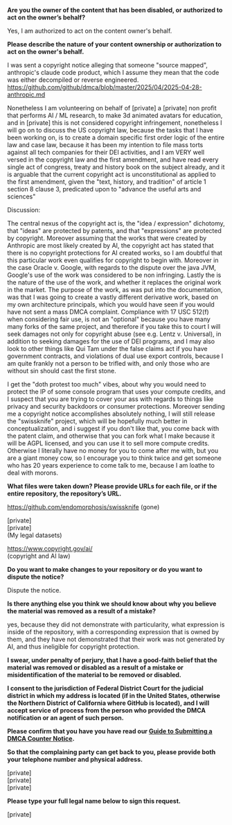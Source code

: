 **Are you the owner of the content that has been disabled, or authorized to act on the owner’s behalf?**

Yes, I am authorized to act on the content owner's behalf.

**Please describe the nature of your content ownership or authorization to act on the owner's behalf.**

I was sent a copyright notice alleging that someone "source mapped", anthropic's claude code product, which I assume they mean that the code was either decompiled or reverse engineered.  
https://github.com/github/dmca/blob/master/2025/04/2025-04-28-anthropic.md

Nonetheless I am volunteering on behalf of [private] a [private] non profit that performs AI / ML research, to make 3d animated avatars for education, and in [private] this is not considered copyright infringement, nonetheless I will go on to discuss the US copyright law, because the tasks that I have been working on, is to create a domain specific first order logic of the entire law and case law, because it has been my intention to file mass torts against all tech companies for their DEI activities, and I am VERY well versed in the copyright law and the first amendment, and have read every single act of congress, treaty and history book on the subject already, and it is arguable that the current copyright act is unconstitutional as applied to the first amendment, given the "text, history, and tradition" of article 1 section 8 clause 3, predicated upon to "advance the useful arts and sciences"

Discussion:

The central nexus of the copyright act is, the "idea / expression" dichotomy, that "ideas" are protected by patents, and that "expressions" are protected by copyright. Moreover assuming that the works that were created by Anthropic are most likely created by AI, the copyright act has stated that there is no copyright protections for AI created works, so I am doubtful that this particular work even qualifies for copyright to begin with. Moreover in the case Oracle v. Google, with regards to the dispute over the java JVM, Google's use of the work was considered to be non infringing. Lastly the is the nature of the use of the work, and whether it replaces the original work in the market. The purpose of the work, as was put into the documentation, was that I was going to create a vastly different derivative work, based on my own architecture principals, which you would have seen if you would have not sent a mass DMCA complaint. Compliance with 17 USC 512(f) when considering fair use, is not an "optional" because you have many many forks of the same project, and therefore if you take this to court I will seek damages not only for copyright abuse (see e.g. Lentz v. Universal), in addition to seeking damages for the use of DEI programs, and I may also look to other things like Qui Tam under the false claims act if you have government contracts, and violations of dual use export controls, because I am quite frankly not a person to be trifled with, and only those who are without sin should cast the first stone.

I get the "doth protest too much" vibes, about why you would need to protect the IP of some console program that uses your compute credits, and I suspect that you are trying to cover your ass with regards to things like privacy and security backdoors or consumer protections. Moreover sending me a copyright notice accomplishes absolutely nothing, I will still release the "swissknife" project, which will be hopefully much better in conceptualization, and i suggest if you don't like that, you come back with the patent claim, and otherwise that you can fork what I make because it will be AGPL licensed, and you can use it to sell more compute credits. Otherwise I literally have no money for you to come after me with, but you are a giant money cow, so I encourage you to think twice and get someone who has 20 years experience to come talk to me, because I am loathe to deal with morons.

**What files were taken down? Please provide URLs for each file, or if the entire repository, the repository’s URL.**

https://github.com/endomorphosis/swissknife (gone)

[private]  
[private]  
(My legal datasets)

https://www.copyright.gov/ai/  
(copyright and AI law)

**Do you want to make changes to your repository or do you want to dispute the notice?**

Dispute the notice.

**Is there anything else you think we should know about why you believe the material was removed as a result of a mistake?**

yes, because they did not demonstrate with particularity, what expression is inside of the repository, with a corresponding expression that is owned by them, and they have not demonstrated that their work was not generated by AI, and thus ineligible for copyright protection.

**I swear, under penalty of perjury, that I have a good-faith belief that the material was removed or disabled as a result of a mistake or misidentification of the material to be removed or disabled.**

**I consent to the jurisdiction of Federal District Court for the judicial district in which my address is located (if in the United States, otherwise the Northern District of California where GitHub is located), and I will accept service of process from the person who provided the DMCA notification or an agent of such person.**

**Please confirm that you have you have read our <a href="https://docs.github.com/articles/guide-to-submitting-a-dmca-counter-notice">Guide to Submitting a DMCA Counter Notice</a>.**

**So that the complaining party can get back to you, please provide both your telephone number and physical address.**

[private]  
[private]  
[private]  

**Please type your full legal name below to sign this request.**

[private]  
